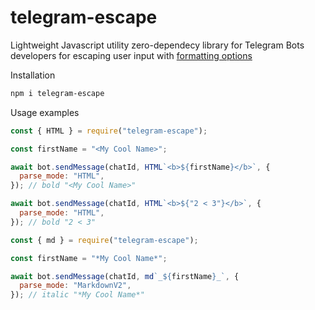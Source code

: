 # telegram-escape

Lightweight Javascript utility zero-dependecy library for Telegram Bots developers for escaping user input with [formatting options](https://core.telegram.org/bots/api#formatting-options)

Installation

```bash
npm i telegram-escape
```

Usage examples

```js
const { HTML } = require("telegram-escape");

const firstName = "<My Cool Name>";

await bot.sendMessage(chatId, HTML`<b>${firstName}</b>`, {
  parse_mode: "HTML",
}); // bold "<My Cool Name>"

await bot.sendMessage(chatId, HTML`<b>${"2 < 3"}</b>`, {
  parse_mode: "HTML",
}); // bold "2 < 3"
```

```js
const { md } = require("telegram-escape");

const firstName = "*My Cool Name*";

await bot.sendMessage(chatId, md`_${firstName}_`, {
  parse_mode: "MarkdownV2",
}); // italic "*My Cool Name*"
```
